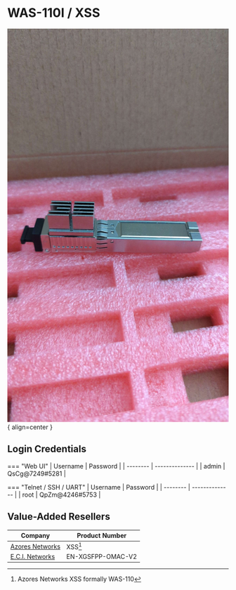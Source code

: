 # WAS-110I / XSS
![Image of WAS-110I](/img/was-110i.png){ align=center }

## Login Credentials

=== "Web UI"
    | Username | Password       |
    | -------- | -------------- |
    | admin    | QsCg@7249#5281 |

=== "Telnet / SSH / UART"
    | Username | Password       |
    | -------- | -------------- |
    | root     | QpZm@4246#5753 |

## Value-Added Resellers

| Company                                        | Product Number                                |
| ---------------------------------------------- | --------------------------------------------- |
| [Azores Networks](https://azoresnetworks.com/) | XSS[^1]                                       |
| [E.C.I. Networks](https://ecin.ca/)            | EN-XGSFPP-OMAC-V2                             |

[^1]: Azores Networks XSS formally WAS-110
